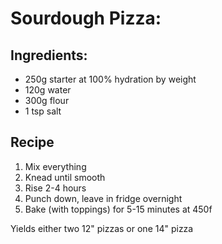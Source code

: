 # Sourdough Pizza:
## Ingredients: 

* 250g starter at 100% hydration by weight
* 120g water
* 300g flour
* 1 tsp salt

## Recipe

1. Mix everything
2. Knead until smooth
3. Rise 2-4 hours
4. Punch down, leave in fridge overnight
5. Bake (with toppings) for 5-15 minutes at 450f

Yields either two 12" pizzas or one 14" pizza
